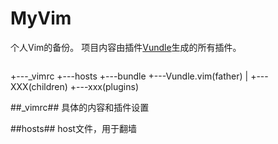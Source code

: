 # MyVim
个人Vim的备份。
项目内容由插件[Vundle](https://github.com/VundleVim/Vundle.vim)生成的所有插件。

>```
+---_vimrc
+---hosts
+---bundle
    +---Vundle.vim(father)
    |   +---XXX(children)
    +---xxx(plugins)

##_vimrc##
具体的内容和插件设置

##hosts##
host文件，用于翻墙


